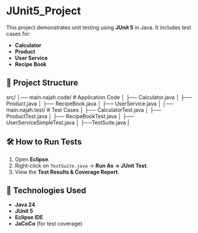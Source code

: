 # JUnit5_Project

This project demonstrates unit testing using **JUnit 5** in Java. It includes test cases for:
- **Calculator**
- **Product**
- **User Service**
- **Recipe Book**


## 📂 Project Structure

src/ │── main.najah.code/ # Application Code │
                         ├── Calculator.java │ 
                         ├── Product.java │ 
                         ├── RecipeBook.java │ 
                         ├── UserService.java │ 
     │── main.najah.test/ # Test Cases │ 
                         ├── CalculatorTest.java │ 
                         ├── ProductTest.java │ 
                         ├── RecipeBookTest.java │ 
                         ├── UserServiceSimpleTest.java │ 
                         ├──TestSuite.java |


## 🛠️ How to Run Tests
1. Open **Eclipse**.
2. Right-click on `TestSuite.java` → **Run As → JUnit Test**.
3. View the **Test Results & Coverage Report**.

## 🚀 Technologies Used
- **Java 24**
- **JUnit 5**
- **Eclipse IDE**
- **JaCoCo** (for test coverage)

